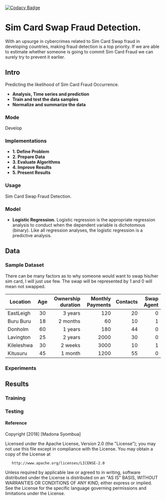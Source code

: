 [![Codacy Badge](https://api.codacy.com/project/badge/Grade/a7e80990559246c9b3e98782a42c241f)](https://www.codacy.com/project/syombuamadona/Sim-Card-Fraud-Detection./dashboard?utm_source=github.com&amp;utm_medium=referral&amp;utm_content=Madonahs/Sim-Card-Fraud-Detection.&amp;utm_campaign=Badge_Grade_Dashboard)

# Sim Card Swap Fraud Detection.
With an upsurge in cybercrimes related to Sim Card Swap fraud in developing countries, making fraud detection is a top priority. If we are able to estimate whether someone is going to commit Sim Card Fraud we can surely try to prevent it earlier. 

## Intro
Predicting the likelihood of Sim Card Fraud Occurrence.
* **Analysis, Time series and prediction**
* **Train and test the data samples**
* **Normalize and summarize the data**

### Mode
Develop

### Implementations
* **1. Define Problem**
* **2. Prepare Data**
* **3. Evaluate Algorithms**
* **4. Improve Results**
* **5. Present Results**

### Usage
Sim Card Swap Fraud Detection.

### Model

* **Logistic Regression.** Logistic regression is the appropriate regression analysis to conduct when the dependent variable is dichotomous (binary).  Like all regression analyses, the logistic regression is a predictive analysis.


## Data
### Sample Dataset
There can be many factors as to why someone would want to swap his/her sim card, I will just use few. The swap will be represented by 1 and 0 will mean not swapped.

| Location                  | Age           | Ownership duration    | Monthly Payments |  Contacts |Swap Agent |
| -------------         |:--------------------: | ----------------: | ---------------:| ---------------:| ---------------:|
|EastLeigh              |30                     | 3 years           |120               |20| 0|
|Buru Buru              |18                     | 2 months          |60               |10 | 1|
|Donholm                |60                     | 1 years           |180               |44| 0|
|Lavington              |25                     | 2 years           |2000               |30|0|
|Kileleshwa             |30                     | 2 weeks           |3000               |10|1|
|Kitusuru               |45                     | 1 month           |1200               |55|0|






### Experiments

## Results

### Training

### Testing

#### Reference



 Copyright [2018] [Madona Syombua]

   Licensed under the Apache License, Version 2.0 (the "License");
   you may not use this file except in compliance with the License.
   You may obtain a copy of the License at

       http://www.apache.org/licenses/LICENSE-2.0

   Unless required by applicable law or agreed to in writing, software
   distributed under the License is distributed on an "AS IS" BASIS,
   WITHOUT WARRANTIES OR CONDITIONS OF ANY KIND, either express or implied.
   See the License for the specific language governing permissions and
   limitations under the License.
